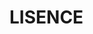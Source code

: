 # LISENCE
<Configuration ID="21b120c9-0bed-4412-8e90-b91761373ff9">
  <Add OfficeClientEdition="64" Channel="PerpetualVL2021" OfficeMgmtCOM="TRUE" MigrateArch="TRUE">
    <Product ID="ProPlusSPLA2021Online Key" PIDKEY="B4NPR-3FKK7-T2MBV-FRQ4W-PKD89">
      <Language ID="en-us" />
      <Language ID="ar-sa" />
      <Language ID="MatchPreviousMSI" />
      <ExcludeApp ID="Groove" />
      <ExcludeApp ID="Lync" />
    </Product>
    <Product ID="VisioPro2019Online Key" PIDKEY="9BGNQ-K37YR-RQHF2-38RQ3-7VCBB">
      <Language ID="en-us" />
      <Language ID="ar-sa" />
      <Language ID="MatchPreviousMSI" />
      <ExcludeApp ID="Groove" />
      <ExcludeApp ID="Lync" />
    </Product>
    <Product ID="ProjectPro2021Online Key" PIDKEY="FTNWT-C6WBT-8HMGF-K9PRX-QV9H8">
      <Language ID="en-us" />
      <Language ID="ar-sa" />
      <Language ID="MatchPreviousMSI" />
      <ExcludeApp ID="Groove" />
      <ExcludeApp ID="Lync" />
    </Product>
    <Product ID="LanguagePack">
      <Language ID="en-us" />
      <Language ID="ar-sa" />
      <Language ID="MatchPreviousMSI" />
    </Product>
    <Product ID="ProofingTools">
      <Language ID="id-id" />
    </Product>
  </Add>
  <Property Name="SharedComputerLicensing" Value="1000" />
  <Property Name="FORCEAPPSHUTDOWN" Value="FALSE" />
  <Property Name="DeviceBasedLicensing" Value="1000" />
  <Property Name="SCLCacheOverride" Value="1000" />
  <Property Name="TenantId" Value="e5b86b07-841e-492f-9e77-971538aa7fdc" />
  <Property Name="AUTOACTIVATE" Value="1000" />
  <RemoveMSI />
  <AppSettings>
    <Setup Name="Company" Value="office" />
    <User Key="software\microsoft\office\16.0\excel\options" Name="defaultformat" Value="60" Type="REG_DWORD" App="excel16" Id="L_SaveExcelfilesas" />
    <User Key="software\microsoft\office\16.0\powerpoint\options" Name="defaultformat" Value="52" Type="REG_DWORD" App="ppt16" Id="L_SavePowerPointfilesas" />
    <User Key="software\microsoft\office\16.0\word\options" Name="defaultformat" Value="ODT" Type="REG_SZ" App="word16" Id="L_SaveWordfilesas" />
  </AppSettings>
  <Display Level="Full" AcceptEULA="TRUE" />
</Configuration>
